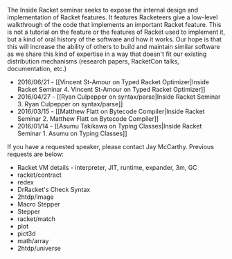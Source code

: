 The Inside Racket seminar seeks to expose the internal design and implementation of Racket features. It features Racketeers give a low-level walkthrough of the code that implements an important Racket feature. This is not a tutorial on the feature or the features of Racket used to implement it, but a kind of oral history of the software and how it works. Our hope is that this will increase the ability of others to build and maintain similar software as we share this kind of expertise in a way that doesn't fit our existing distribution mechanisms (research papers, RacketCon talks, documentation, etc.)

* 2016/06/21 - [[Vincent St-Amour on Typed Racket Optimizer|Inside Racket Seminar 4. Vincent St-Amour on Typed Racket Optimizer]]
* 2016/04/27 - [[Ryan Culpepper on syntax/parse|Inside Racket Seminar 3. Ryan Culpepper on syntax/parse]]
* 2016/03/15 - [[Matthew Flatt on Bytecode Compiler|Inside Racket Seminar 2. Matthew Flatt on Bytecode Compiler]]
* 2016/01/14 - [[Asumu Takikawa on Typing Classes|Inside Racket Seminar 1. Asumu on Typing Classes]]

If you have a requested speaker, please contact Jay McCarthy. Previous requests are below:

* Racket VM details - interpreter, JIT, runtime, expander, 3m, GC
* racket/contract
* redex
* DrRacket's Check Syntax
* 2htdp/image
* Macro Stepper
* Stepper
* racket/match
* plot
* pict3d
* math/array
* 2htdp/universe